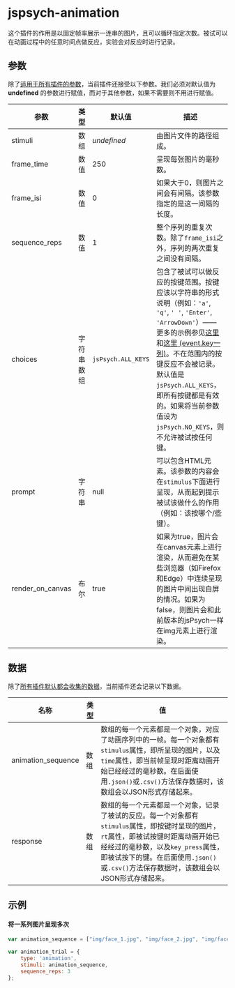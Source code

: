 # jspsych-animation

这个插件的作用是以固定帧率展示一连串的图片，且可以循环指定次数。被试可以在动画过程中的任意时间点做反应，实验会对反应时进行记录。

## 参数

除了[适用于所有插件的参数](/overview/plugins.html#parameters-available-in-all-plugins)，当前插件还接受以下参数。我们必须对默认值为 **undefined** 的参数进行赋值，而对于其他参数，如果不需要则不用进行赋值。

参数 | 类型 | 默认值 | 描述 
----------|------|---------------|------------
stimuli | 数组 | *undefined* | 由图片文件的路径组成。 
frame_time | 数值 | 250 | 呈现每张图片的毫秒数。 
frame_isi | 数值 | 0 | 如果大于0，则图片之间会有间隔。该参数指定的是这一间隔的长度。 
sequence_reps | 数值 | 1 | 整个序列的重复次数。除了`frame_isi`之外，序列的两次重复之间没有间隔。 
choices | 字符串数组 | `jsPsych.ALL_KEYS` | 包含了被试可以做反应的按键范围。按键应该以字符串的形式说明（例如：`'a'`, `'q'`, `' '`, `'Enter'`, `'ArrowDown'`）—— 更多的示例参见[这里](https://developer.mozilla.org/en-US/docs/Web/API/KeyboardEvent/key/Key_Values)和[这里 (event.key一列)](https://www.freecodecamp.org/news/javascript-keycode-list-keypress-event-key-codes/)。不在范围内的按键反应不会被记录。默认值是`jsPsych.ALL_KEYS`，即所有按键都是有效的。如果将当前参数值设为`jsPsych.NO_KEYS`，则不允许被试按任何键。 
prompt | 字符串 | null | 可以包含HTML元素。该参数的内容会在`stimulus`下面进行呈现，从而起到提示被试该做什么的作用（例如：该按哪个/些键）。 
render_on_canvas | 布尔 | true | 如果为true，图片会在canvas元素上进行渲染，从而避免在某些浏览器（如Firefox和Edge）中连续呈现的图片中间出现白屏的情况。如果为false，则图片会和此前版本的jsPsych一样在img元素上进行渲染。 

## 数据

除了[所有插件默认都会收集的数据](/overview/plugins.html#data-collected-by-all-plugins)，当前插件还会记录以下数据。

名称 | 类型 | 值 
-----|------|------
animation_sequence | 数组 | 数组的每一个元素都是一个对象，对应了动画序列中的一帧。每一个对象都有`stimulus`属性，即所呈现的图片，以及`time`属性，即当前帧呈现时距离动画开始已经经过的毫秒数。在后面使用`.json()`或`.csv()`方法保存数据时，该数组会以JSON形式存储起来。 
response | 数组 | 数组的每一个元素都是一个对象，记录了被试的反应。每一个对象都有`stimulus`属性，即按键时呈现的图片，`rt`属性，即被试按键时距离动画开始已经经过的毫秒数，以及`key_press`属性，即被试按下的键。在后面使用`.json()`或`.csv()`方法保存数据时，该数组会以JSON形式存储起来。 

## 示例

#### 将一系列图片呈现多次

```javascript
var animation_sequence = ["img/face_1.jpg", "img/face_2.jpg", "img/face_3.jpg", "img/face_4.jpg", "img/face_3.jpg", "img/face_2.jpg"];

var animation_trial = {
    type: 'animation',
    stimuli: animation_sequence,
    sequence_reps: 3
};
```
